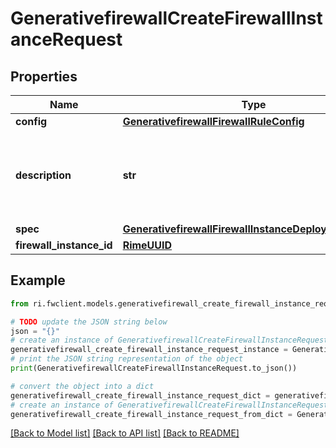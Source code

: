 # GenerativefirewallCreateFirewallInstanceRequest


## Properties

Name | Type | Description | Notes
------------ | ------------- | ------------- | -------------
**config** | [**GenerativefirewallFirewallRuleConfig**](GenerativefirewallFirewallRuleConfig.md) |  | [optional] 
**description** | **str** | Optional human-readable description of the firewall instance. | [optional] 
**spec** | [**GenerativefirewallFirewallInstanceDeploymentConfig**](GenerativefirewallFirewallInstanceDeploymentConfig.md) |  | [optional] 
**firewall_instance_id** | [**RimeUUID**](RimeUUID.md) |  | [optional] 

## Example

```python
from ri.fwclient.models.generativefirewall_create_firewall_instance_request import GenerativefirewallCreateFirewallInstanceRequest

# TODO update the JSON string below
json = "{}"
# create an instance of GenerativefirewallCreateFirewallInstanceRequest from a JSON string
generativefirewall_create_firewall_instance_request_instance = GenerativefirewallCreateFirewallInstanceRequest.from_json(json)
# print the JSON string representation of the object
print(GenerativefirewallCreateFirewallInstanceRequest.to_json())

# convert the object into a dict
generativefirewall_create_firewall_instance_request_dict = generativefirewall_create_firewall_instance_request_instance.to_dict()
# create an instance of GenerativefirewallCreateFirewallInstanceRequest from a dict
generativefirewall_create_firewall_instance_request_from_dict = GenerativefirewallCreateFirewallInstanceRequest.from_dict(generativefirewall_create_firewall_instance_request_dict)
```
[[Back to Model list]](../README.md#documentation-for-models) [[Back to API list]](../README.md#documentation-for-api-endpoints) [[Back to README]](../README.md)

